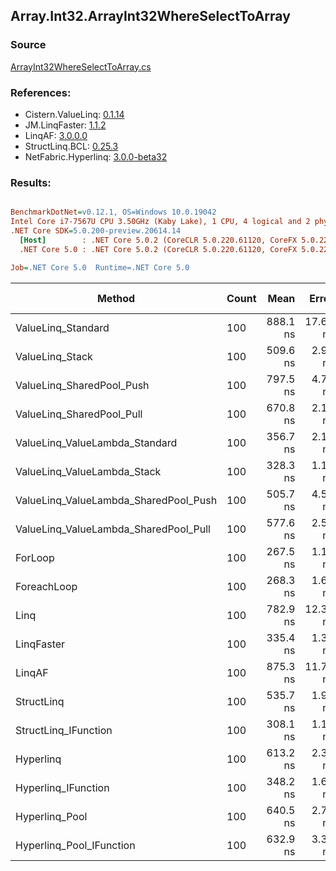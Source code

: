 ﻿## Array.Int32.ArrayInt32WhereSelectToArray

### Source
[ArrayInt32WhereSelectToArray.cs](../LinqBenchmarks/Array/Int32/ArrayInt32WhereSelectToArray.cs)

### References:
- Cistern.ValueLinq: [0.1.14](https://www.nuget.org/packages/Cistern.ValueLinq/0.1.14)
- JM.LinqFaster: [1.1.2](https://www.nuget.org/packages/JM.LinqFaster/1.1.2)
- LinqAF: [3.0.0.0](https://www.nuget.org/packages/LinqAF/3.0.0.0)
- StructLinq.BCL: [0.25.3](https://www.nuget.org/packages/StructLinq.BCL/0.25.3)
- NetFabric.Hyperlinq: [3.0.0-beta32](https://www.nuget.org/packages/NetFabric.Hyperlinq/3.0.0-beta32)

### Results:
``` ini

BenchmarkDotNet=v0.12.1, OS=Windows 10.0.19042
Intel Core i7-7567U CPU 3.50GHz (Kaby Lake), 1 CPU, 4 logical and 2 physical cores
.NET Core SDK=5.0.200-preview.20614.14
  [Host]        : .NET Core 5.0.2 (CoreCLR 5.0.220.61120, CoreFX 5.0.220.61120), X64 RyuJIT
  .NET Core 5.0 : .NET Core 5.0.2 (CoreCLR 5.0.220.61120, CoreFX 5.0.220.61120), X64 RyuJIT

Job=.NET Core 5.0  Runtime=.NET Core 5.0  

```
|                                Method | Count |     Mean |    Error |   StdDev | Ratio | RatioSD |  Gen 0 | Gen 1 | Gen 2 | Allocated |
|-------------------------------------- |------ |---------:|---------:|---------:|------:|--------:|-------:|------:|------:|----------:|
|                    ValueLinq_Standard |   100 | 888.1 ns | 17.62 ns | 33.53 ns |  3.34 |    0.13 | 0.1068 |     - |     - |     224 B |
|                       ValueLinq_Stack |   100 | 509.6 ns |  2.91 ns |  2.58 ns |  1.90 |    0.01 | 0.1068 |     - |     - |     224 B |
|             ValueLinq_SharedPool_Push |   100 | 797.5 ns |  4.79 ns |  4.48 ns |  2.98 |    0.02 | 0.1068 |     - |     - |     224 B |
|             ValueLinq_SharedPool_Pull |   100 | 670.8 ns |  2.19 ns |  1.94 ns |  2.51 |    0.01 | 0.1068 |     - |     - |     224 B |
|        ValueLinq_ValueLambda_Standard |   100 | 356.7 ns |  2.11 ns |  1.77 ns |  1.33 |    0.01 | 0.1068 |     - |     - |     224 B |
|           ValueLinq_ValueLambda_Stack |   100 | 328.3 ns |  1.19 ns |  1.06 ns |  1.23 |    0.00 | 0.1068 |     - |     - |     224 B |
| ValueLinq_ValueLambda_SharedPool_Push |   100 | 505.7 ns |  4.52 ns |  3.78 ns |  1.89 |    0.01 | 0.1068 |     - |     - |     224 B |
| ValueLinq_ValueLambda_SharedPool_Pull |   100 | 577.6 ns |  2.50 ns |  2.21 ns |  2.16 |    0.01 | 0.1068 |     - |     - |     224 B |
|                               ForLoop |   100 | 267.5 ns |  1.13 ns |  0.94 ns |  1.00 |    0.00 | 0.4168 |     - |     - |     872 B |
|                           ForeachLoop |   100 | 268.3 ns |  1.67 ns |  1.39 ns |  1.00 |    0.01 | 0.4168 |     - |     - |     872 B |
|                                  Linq |   100 | 782.9 ns | 12.39 ns | 10.98 ns |  2.93 |    0.04 | 0.3710 |     - |     - |     776 B |
|                            LinqFaster |   100 | 335.4 ns |  1.38 ns |  1.22 ns |  1.25 |    0.01 | 0.3095 |     - |     - |     648 B |
|                                LinqAF |   100 | 875.3 ns | 11.74 ns | 10.40 ns |  3.27 |    0.03 | 0.4015 |     - |     - |     840 B |
|                            StructLinq |   100 | 535.7 ns |  1.93 ns |  1.71 ns |  2.00 |    0.01 | 0.1526 |     - |     - |     320 B |
|                  StructLinq_IFunction |   100 | 308.1 ns |  1.10 ns |  0.91 ns |  1.15 |    0.00 | 0.1068 |     - |     - |     224 B |
|                             Hyperlinq |   100 | 613.2 ns |  2.34 ns |  2.08 ns |  2.29 |    0.01 | 0.1068 |     - |     - |     224 B |
|                   Hyperlinq_IFunction |   100 | 348.2 ns |  1.67 ns |  1.56 ns |  1.30 |    0.01 | 0.1068 |     - |     - |     224 B |
|                        Hyperlinq_Pool |   100 | 640.5 ns |  2.70 ns |  2.39 ns |  2.40 |    0.01 | 0.0267 |     - |     - |      56 B |
|              Hyperlinq_Pool_IFunction |   100 | 632.9 ns |  3.36 ns |  2.98 ns |  2.37 |    0.02 | 0.0267 |     - |     - |      56 B |
